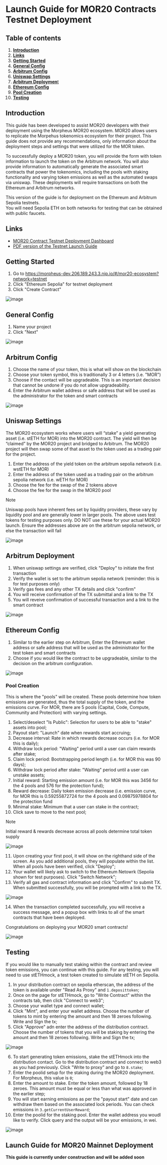 # Launch Guide for MOR20 Contracts Testnet Deployment

## Table of contents
1) [**Introduction**]()
2) [**Links**]()
3) [**Getting Started**]()
4) [**General Config**]()
5) [**Arbitrum Config**]()
6) [**Uniswap Settings**]()
7) [**Arbitrum Deploymen**t]()
8) [**Ethereum Config**]()
9) [**Pool Creation**]()
10) [**Testing**]()

## Introduction
This guide has been developed to assist MOR20 developers with their deployment using the Morpheus MOR20 ecosystem. MOR20 allows users to replicate the Morpehus tokenomics ecosystem for their project. This guide does not provide any recommendations, only information about the deployment steps and settings that were utilized for the MOR token. 

To successfully deploy a MOR20 token, you will provide the form with token information to launch the token on the Arbitrum network. You will also provide information to automatically generate the associated smart contracts that power the tokenomics, including the pools with staking functionality and varying token emissions as well as the automated swaps via uniswap. These deployments will require transactions on both the Ethereum and Arbitrum networks.

This version of the guide is for deployment on the Ethereum and Arbitrum Sepolia testnets.  
You will need Sepolia ETH on both networks for testing that can be obtained with public faucets.

## Links
- [MOR20 Contract Testnet Deployment Dashboard](https://morpheus-dev.206.189.243.3.nip.io/#/mor20-ecosystem?network=testnet)
- [PDF version of the Testnet Launch Guide](https://drive.google.com/file/d/1-XUOaKwwgogP-4JHyPx8kGJbU-gM0i2z/view?usp=drive_link)

## Getting Started
1) Go to https://morpheus-dev.206.189.243.3.nip.io/#/mor20-ecosystem?network=testnet
2) Click "Ethereum Sepolia" for testnet deployment
3) Click "Create Contract"

![image](https://github.com/user-attachments/assets/5e9438b6-fa31-4abd-8479-fdcb64f13db1)

## General Config
1) Name your project
2) Click "Next"

![image](https://github.com/user-attachments/assets/7cb4e6cc-09e7-4039-b854-ad6b6a421586)

## Arbitrum Config
1) Choose the name of your token, this is what will show on the blockchain
2) Choose your token symbol, this is traditionally 3 or 4 letters (i.e. "MOR")
3) Choose if the contact will be upgradeable. This is an important decision that cannot be undone if you do not allow upgradeability.
4) Enter the Arbitrum wallet address or safe address that will be used as the administrator for the token and smart contracts

![image](https://github.com/user-attachments/assets/0502b4f7-dbc4-4f46-a629-3d398d3d9361)

## Uniswap Settings
The MOR20 ecosystem works where users will “stake” a yield generating asset (i.e. stETH for MOR) into the MOR20 contract. The yield will then be “claimed” by the MOR20 project and bridged to Arbitrum. The MOR20 project will then swap some of that asset to the token used as a trading pair for the project.

1) Enter the address of the yield token on the arbitrum sepolia network (i.e. wstETH for MOR)
2) Enter the address of the token used as a trading pair on the arbitrum sepolia network (i.e. wETH for MOR)
3) Choose the fee for the swap of the 2 tokens above
4) Choose the fee for the swap in the MOR20 pool

> [!Note] 
> Uniswap pools have inherent fees set by liquidity providers, these vary by liquidity pool and are generally lower in larger pools. The above uses test tokens for testing purposes only. DO NOT use these for your actual MOR20 launch. 
> Ensure the addresses above are on the arbitrum sepolia network, or else the transaction will fail

![image](https://github.com/user-attachments/assets/bd3e2c1c-d128-4e61-b396-fc2cbbc1a078)

## Arbitrum Deployment
1) When uniswap settings are verified, click "Deploy" to initiate the first transaction
2) Verify the wallet is set to the arbitrum sepolia network (reminder: this is for test purposes only)
3) Verify gas fees and any other TX details and click "confirm"
4) You will receive confirmation of the TX submittal and a link to the TX
5) You will reveive confirmation of successful transaction and a link to the smart contract

![image](https://github.com/user-attachments/assets/561a2504-14b1-4442-8f75-29361c6305d0)

## Ethereum Config
1) Similar to the earlier step on Arbitrum, Enter the Ethereum wallet address or safe address that will be used as the administrator for the test token and smart contracts
2) Choose if you would like the contract to be upgradeable, similar to the decision on the arbitrum configuration.

![image](https://github.com/user-attachments/assets/6cace97d-b8f7-4c63-87cf-4afd5ad9142e)

### Pool Creation
This is where the "pools" will be created. These pools determine how token emissions are generated, thus the total supply of the token, and the emissions curve. For MOR, there are 5 pools (Capital, Code, Compute, Community and Protection) with varying settings.

1) Select/deselect "Is Public": Selection for users to be able to "stake" assets into pool;
2) Payout start: "Launch" date when rewards start accruing;
3) Decrease interval: Rate in which rewards decrease occurs (i.e. for MOR this is daily);
4) Withdraw lock period: "Waiting" period until a user can claim rewards after stake;
5) Claim lock period: Bootstrapping period length (i.e. for MOR this was 90 days);
6) Withdraw lock period after stake: "Waiting" period until a user can unstake assets;
7) Initial reward: Starting emission amount (i.e. for MOR this was 3456 for the 4 pools and 576 for the protection fund);
8) Reward decrease: Daily token emission decrease (i.e. emission curve, for MOR this is 0.59255872724 for the 4 pools and 0.09875978804 for the protection fund
9) Minimal stake: Minimum that a user can stake in the contract;
10) Click save to move to the next pool;
    
> [!Note]
> Initial reward & rewards decrease across all pools determine total token supply

![image](https://github.com/user-attachments/assets/6a782051-feca-4d98-b3fb-cd553d06a44a)

11) Upon creating your first pool, it will show on the righthand side of the screen. As you add additional pools, they will populate within the list. When all pools have been verified, click "Deploy";
12) Your wallet will likely ask to switch to the Ethereum Netowrk (Sepolia shown for test purposes). Click "Switch Network";
13) Verify all gas and contract information and click "Confirm" to submit TX. When submitted successfully, you will be prompted with a link to the TX.

![image](https://github.com/user-attachments/assets/0254efc3-a998-4cc7-8519-e75e37a95b0c)

14) When the transaction completed successfully, you will receive a success message, and a popup box with links to all of the smart contracts that have been deployed. 

Congratulations on deploying your MOR20 smart contracts!

![image](https://github.com/user-attachments/assets/b6f2de33-82e6-49a8-98db-d9605c8ee4b8)

## Testing
If you would like to manually test staking within the contract and review token emissions, you can continue with this guide. For any testing, you will need to use stETHmock, a test token created to simulate stETH on Sepolia. 

1) In your distribution contract on sepolia etherscan, the address of the token is available under "Read As Proxy" and `1.deposittoken`;
2) Once on the page for stETHmock, go to "Write Contract" within the contracts tab, then click "Connect to web3";
3) Choose your wallet type and connect wallet;
4) Click "Mint", and enter your wallet address. Choose the number of tokens to mint by entering the amount and then 18 zeroes following. Write and Sign the tx;
5) Click "Approve" adn enter the address of the distribution contract. Choose the number of tokens that you will be staking by entering the amount and then 18 zeroes following. Write and Sign the tx;

![image](https://github.com/user-attachments/assets/262c2394-4bc7-450c-9fc7-99c2d073477d)

6) To start generating token emissions, stake the stETHmock into the distribution contact. Go to the distribution contract and connect to web3 as you had previously. Click "Write to proxy" and go to `8.stake`;
7) Enter the poolid setup for the staking during the MOR20 deployment. For Morpheus, this value is `0`;
8) Enter the amount to stake. Enter the token amount, followed by 18 zeroes. This amount must be equal or less than what was approved in the earlier step;
9) You will start earning emissions as per the "payout start" date and can withdraw them based on the associated lock periods. You can check emissions in `3.getCurrentUserReward`;
10) Enter the poolid for the staking pool. Enter the wallet address you woudl like to verify. Click query and the output will be your emissions, in wei.
    
![image](https://github.com/user-attachments/assets/03aac56f-1a58-4df8-89ea-c61271c8e9ac)


## Launch Guide for MOR20 Mainnet Deployment

**This guide is currently under construction and will be added soon**
